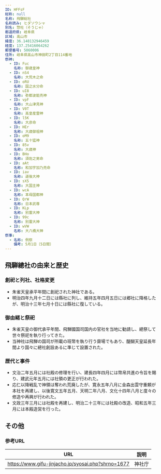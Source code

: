 ```yaml
---
ID: HFFsF
総称: null
名称: 飛騨総社
名称読み: ヒダソウシャ
別名: 惣社（そうじゃ）
都道府県: 岐阜県
区域: 高山市
緯度: 36.148132946459
経度: 137.25416064262
郵便番号: 5060006
住所: 岐阜県高山市神田町2丁目114番地
祭神:
  - ID: Fuc
    名称: 御歳皇神
  - ID: nS4
    名称: 大荒木之命
  - ID: oRU
    名称: 国之水分命
  - ID: uI8
    名称: 弥都波能売神
  - ID: vpF
    名称: 大山津見神
  - ID: V0T
    名称: 高皇産霊神
  - ID: l5K
    名称: 大彦命
  - ID: HEr
    名称: 大歳御祖神
  - ID: oM9
    名称: 五十猛神
  - ID: 85v
    名称: 大歳神
  - ID: BHo
    名称: 須佐之男命
  - ID: aAt
    名称: 和加宇加乃売命
  - ID: iav
    名称: 道後大神
  - ID: sX5
    名称: 大国主神
  - ID: wcA
    名称: 本母国都神
  - ID: QrW
    名称: 日本武尊
  - ID: KLp
    名称: 別雷大神
  - ID: 99c
    名称: 別雷大神
  - ID: wVW
    名称: 大八橋大神
祭事:
  - 名称: 例祭
    備考: 5月1日〔5日間〕
---
```


## 飛騨總社の由来と歴史

### 創祀と列社、社格変更

- 朱雀天皇承平年間に創祀された神社である。
- 明治四年九月十二日には縣社に列し、維持五年四月五日には郷社に降格したが、明治十三年七月十日には縣社に復している。

### 御由緒と祭祀

- 朱雀天皇の御代承平年間、飛騨國国司国内の官社を当地に勧請し、總祭して世々祭祀を執り行ってきた。
- 当神社は飛騨の国司が所載の班幣を執り行う齋場でもあり、醍醐天皇延長年間より国々に總社創設あるに準じて設置された。

### 歴代と事件

- 文治二年五月には社殿の修理を行い、建長四年四月には幣帛共進の令旨を賜り、建武元年五月には社領の更正が行われた。
- 応仁以降戦乱で神領は奪われ荒廃したが、寛永五年八月に金森出雲守重頼が本社を再建し、以後寛文五年五月、天明二年八月、文化十四年八月と度々の修造や再興が行われた。
- 文政三年三月には社殿を再建し、明治二十三年には社殿の改造、昭和五年三月には本殿造営を行った。

## その他

### 参考URL

| URL                                                | 説明   |
| -------------------------------------------------- | ------ |
| https://www.gifu-jinjacho.jp/syosai.php?shrno=1677 | 神社庁 |
